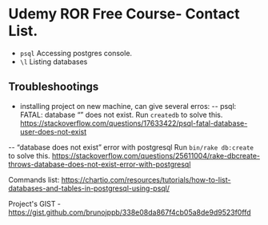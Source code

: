 # Udemy ROR Free Course- Contact List.

- `psql` Accessing postgres console.
- `\l`   Listing databases

## Troubleshootings

- installing project on new machine, can give several erros: 
-- psql: FATAL: database “<user>” does not exist. 
Run `createdb` to solve this.
https://stackoverflow.com/questions/17633422/psql-fatal-database-user-does-not-exist

-- “database does not exist” error with postgresql
Run `bin/rake db:create` to solve this.
https://stackoverflow.com/questions/25611004/rake-dbcreate-throws-database-does-not-exist-error-with-postgresql

Commands list: https://chartio.com/resources/tutorials/how-to-list-databases-and-tables-in-postgresql-using-psql/

Project's GIST - https://gist.github.com/brunojppb/338e08da867f4cb05a8de9d9523f0ffd 